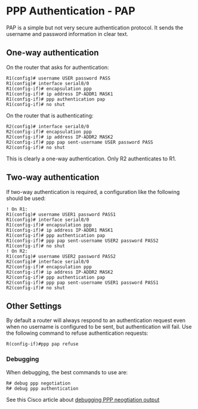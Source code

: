 # PPP Authentication - PAP

PAP is a simple but not very secure authentication protocol. It sends the username and password information in clear text.

## One-way authentication

On the router that asks for authentication:

```
R1(config)# username USER password PASS
R1(config)# interface serial0/0
R1(config-if)# encapsulation ppp
R1(config-if)# ip address IP-ADDR1 MASK1
R1(config-if)# ppp authentication pap
R1(config-if)# no shut
```

On the router that is authenticating:

```
R2(config)# interface serial0/0
R2(config-if)# encapsulation ppp
R2(config-if)# ip address IP-ADDR2 MASK2
R2(config-if)# ppp pap sent-username USER password PASS
R2(config-if)# no shut
```

This is clearly a one-way authentication. Only R2 authenticates to R1.

## Two-way authentication

If two-way authentication is required, a configuration like the following should be used:

```
! On R1:
R1(config)# username USER1 password PASS1
R1(config)# interface serial0/0
R1(config-if)# encapsulation ppp
R1(config-if)# ip address IP-ADDR1 MASK1
R1(config-if)# ppp authentication pap
R1(config-if)# ppp pap sent-username USER2 password PASS2
R1(config-if)# no shut
! On R2:
R1(config)# username USER2 password PASS2
R2(config)# interface serial0/0
R2(config-if)# encapsulation ppp
R2(config-if)# ip address IP-ADDR2 MASK2
R2(config-if)# ppp authentication pap
R2(config-if)# ppp pap sent-username USER1 password PASS1
R2(config-if)# no shut
```

## Other Settings

By default a router will always respond to an authentication request even when no username is configured to be sent, but authentication will fail. Use the following command to refuse authentication requests:

```
R(config-if)#ppp pap refuse
```

### Debugging

When debugging, the best commands to use are:

```
R# debug ppp negotiation
R# debug ppp authentication
```

See this Cisco article about [debugging PPP neogtiation output](https://www.cisco.com/en/US/tech/tk713/tk507/technologies\_tech\_note09186a00800ae945.shtml)
